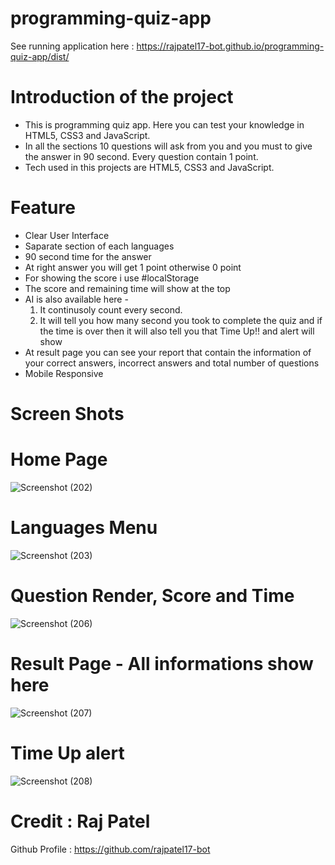 # programming-quiz-app

See running application here : https://rajpatel17-bot.github.io/programming-quiz-app/dist/


# Introduction of the project 
- This is programming quiz app. Here you can test your knowledge in HTML5, CSS3 and JavaScript.
- In all the sections 10 questions will ask from you and you must to give the answer in 90 second. Every question contain 1 point.
- Tech used in this projects are HTML5, CSS3 and JavaScript.

# Feature 
- Clear User Interface
- Saparate section of each languages
- 90 second time for the answer
- At right answer you will get 1 point otherwise 0 point
- For showing the score i use #localStorage
- The score and remaining time will show at the top
- AI is also available here -
  1. It continusoly count every second.
  2. It will tell you how many second you took to complete the quiz and if the time is over then it will also tell you that Time Up!! and alert will show
- At result page you can see your report that contain the information of your correct answers, incorrect answers and total number of questions
- Mobile Responsive

# Screen Shots
# Home Page
![Screenshot (202)](https://user-images.githubusercontent.com/83405614/151959794-f1c05c40-3c88-4eb5-b29c-21a99caf26a7.png)

# Languages Menu
![Screenshot (203)](https://user-images.githubusercontent.com/83405614/151959852-715208ec-bf1a-41db-840a-5f8580b99fb6.png)

# Question Render, Score and Time
![Screenshot (206)](https://user-images.githubusercontent.com/83405614/151960025-7cae24b3-3142-4e98-9a32-634a7297b3c8.png)

# Result Page - All informations show here
![Screenshot (207)](https://user-images.githubusercontent.com/83405614/151960137-6085aff5-156f-48b3-82eb-f880c474d76a.png)

# Time Up alert
![Screenshot (208)](https://user-images.githubusercontent.com/83405614/151960206-b8656dfa-533c-4ce9-b0c0-0a02a9635420.png)

# Credit : Raj Patel
Github Profile : https://github.com/rajpatel17-bot
